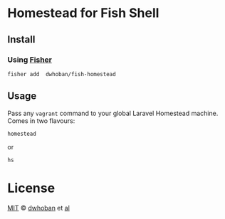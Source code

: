 # Homestead for Fish Shell

## Install

### Using [Fisher](https://github.com/jorgebucaran/fisher)

```fish
fisher add  dwhoban/fish-homestead
```


## Usage

Pass any `vagrant` command to your global Laravel Homestead machine.  Comes in two flavours:

```fish
homestead
```

or

```fish
hs
```

<!-- ## Credits
- [dwhoban][author] -->

# License

[MIT][mit] © [dwhoban][author] et [al][contributors]


[mit]:            https://opensource.org/licenses/MIT
[author]:         https://github.com/dwhoban
[contributors]:   https://github.com/dwhoban/fish-homestead/graphs/contributors

[license-badge]:  https://img.shields.io/badge/license-MIT-007EC7.svg?style=flat-square